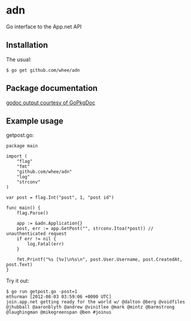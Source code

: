 adn
===

Go interface to the App.net API

Installation
------------

The usual:

	$ go get github.com/whee/adn

Package documentation
---------------------

[godoc output courtesy of GoPkgDoc](http://go.pkgdoc.org/github.com/whee/adn)

Example usage
-------------

getpost.go:

	package main

	import (
		"flag"
		"fmt"
		"github.com/whee/adn"
		"log"
		"strconv"
	)

	var post = flag.Int("post", 1, "post id")

	func main() {
		flag.Parse()

		app := &adn.Application{}
		post, err := app.GetPost("", strconv.Itoa(*post)) // unauthenticated request
		if err != nil {
			log.Fatal(err)
		}

		fmt.Printf("%s [%v]\n%s\n", post.User.Username, post.CreatedAt, post.Text)
	}

Try it out:

	$ go run getpost.go -post=1
	mthurman [2012-08-03 03:59:06 +0000 UTC]
	join.app.net getting ready for the world w/ @dalton @berg @voidfiles @jhubball @aaronblyth @andrew @vinitlee @mark @mintz @barmstrong @laughingman @mikegreenspan @ben #joinus
